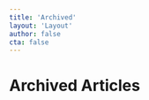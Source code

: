 ```yaml
---
title: 'Archived'
layout: 'Layout'
author: false
cta: false
---
```

# Archived Articles
<Articles              not="hiring, growth, howto, nodejs, git"/>
